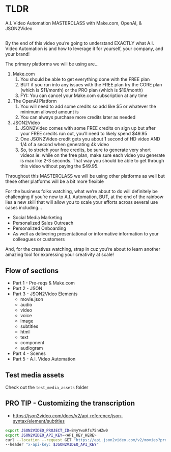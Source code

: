 # TLDR

A.I. Video Automation MASTERCLASS with Make.com, OpenAI, & JSON2Video

##

By the end of this video you’re going to understand EXACTLY what A.I. Video Automation is and how to leverage it for yourself, your company, and your brand!

The primary platforms we will be using are…

1. Make.com
    1. You should be able to get everything done with the FREE plan
    2. BUT if you run into any issues with the FREE plan try the CORE plan (which is $11/month) or the PRO plan (which is $19/month)
    3. FYI: You can cancel your Make.com subscription at any time
2. The OpenAI Platform
    1. You will need to add some credits so add like $5 or whatever the minimum allowed amount is
    2. You can always purchase more credits later as needed
3. JSON2Video
    1. JSON2Video comes with some FREE credits on sign up but after your FREE credits run out, you’ll need to likely spend $49.95
    2. One JSON2Video credit gets you about 1 second of HD video AND 1/4 of a second when generating 4k video
    3. So, to stretch your free credits, be sure to generate very short videos ie: while on the free plan, make sure each video you generate is max like 2-3 seconds. That way you should be able to get through this video without paying the $49.95.

Throughout this MASTERCLASS we will be using other platforms as well but these other platforms will be a bit more flexible

For the business folks watching, what we’re about to do will definitely be challenging if you’re new to A.I. Automation, BUT, at the end of the rainbow lies a new skill that will allow you to scale your efforts across several use cases including…

- Social Media Marketing
- Personalized Sales Outreach
- Personalized Onboarding
- As well as delivering presentational or informative information to your colleagues or customers

And, for the creatives watching, strap in cuz you’re about to learn another amazing tool for expressing your creativity at scale!

## Flow of sections

- Part 1 - Pre-reqs & Make.com
- Part 2 - JSON
- Part 3 - JSON2Video Elements
    - movie.json
    - audio
    - video
    - voice
    - image
    - subtitles
    - html
    - text
    - component
    - audiogram
- Part 4 - Scenes
- Part 5 - A.I. Video Automation

## Test media assets

Check out the `test_media_assets` folder

## PRO TIP - Customizing the transcription

- https://json2video.com/docs/v2/api-reference/json-syntax/element/subtitles

```sh
export JSON2VIDEO_PROJECT_ID=B4yYwoRfs75nHZw0
export JSON2VIDEO_API_KEY=<API_KEY_HERE>
curl --location --request GET "https://api.json2video.com/v2/movies?project=$JSON2VIDEO_PROJECT_ID" \
--header "x-api-key: $JSON2VIDEO_API_KEY"
```
